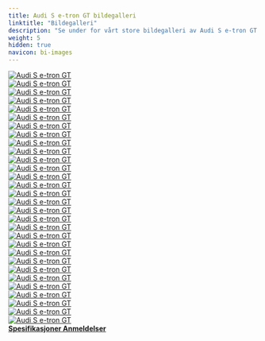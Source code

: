 ```yaml
---
title: Audi S e-tron GT bildegalleri
linktitle: "Bildegalleri"
description: "Se under for vårt store bildegalleri av Audi S e-tron GT. Klikk på bildene for høyoppløselige versjoner."
weight: 5
hidden: true
navicon: bi-images
---
```

<!-- markdownlint-disable MD033 -->
<div class="row" id ="my-gallery">
	<div class="pswp-grid-item col-6 col-md-4">
		<a href="https://media.evkx.net/multimedia/models/audi/e-tron_gt/s_e-tron_gt/chargeport_1.jpg"
data-pswp-src="https://media.evkx.net/multimedia/models/audi/e-tron_gt/s_e-tron_gt/chargeport_1.jpg"
data-pswp-width="3000"
data-pswp-height="2249" 
target="_blank">
			<img src="https://media.evkx.net/multimedia/models/audi/e-tron_gt/s_e-tron_gt/chargeport_1_xst.jpg" alt="Audi S e-tron GT" class="img-fluid " />
		</a>
	</div>
	<div class="pswp-grid-item col-6 col-md-4">
		<a href="https://media.evkx.net/multimedia/models/audi/e-tron_gt/s_e-tron_gt/chargeport_2.jpg"
data-pswp-src="https://media.evkx.net/multimedia/models/audi/e-tron_gt/s_e-tron_gt/chargeport_2.jpg"
data-pswp-width="3000"
data-pswp-height="2250" 
target="_blank">
			<img src="https://media.evkx.net/multimedia/models/audi/e-tron_gt/s_e-tron_gt/chargeport_2_xst.jpg" alt="Audi S e-tron GT" class="img-fluid " />
		</a>
	</div>
	<div class="pswp-grid-item col-6 col-md-4">
		<a href="https://media.evkx.net/multimedia/models/audi/e-tron_gt/s_e-tron_gt/charging_1.jpg"
data-pswp-src="https://media.evkx.net/multimedia/models/audi/e-tron_gt/s_e-tron_gt/charging_1.jpg"
data-pswp-width="3000"
data-pswp-height="2250" 
target="_blank">
			<img src="https://media.evkx.net/multimedia/models/audi/e-tron_gt/s_e-tron_gt/charging_1_xst.jpg" alt="Audi S e-tron GT" class="img-fluid " />
		</a>
	</div>
	<div class="pswp-grid-item col-6 col-md-4">
		<a href="https://media.evkx.net/multimedia/models/audi/e-tron_gt/s_e-tron_gt/exterior_1.jpg"
data-pswp-src="https://media.evkx.net/multimedia/models/audi/e-tron_gt/s_e-tron_gt/exterior_1.jpg"
data-pswp-width="3000"
data-pswp-height="2250" 
target="_blank">
			<img src="https://media.evkx.net/multimedia/models/audi/e-tron_gt/s_e-tron_gt/exterior_1_xst.jpg" alt="Audi S e-tron GT" class="img-fluid " />
		</a>
	</div>
	<div class="pswp-grid-item col-6 col-md-4">
		<a href="https://media.evkx.net/multimedia/models/audi/e-tron_gt/s_e-tron_gt/exterior_10.jpg"
data-pswp-src="https://media.evkx.net/multimedia/models/audi/e-tron_gt/s_e-tron_gt/exterior_10.jpg"
data-pswp-width="3000"
data-pswp-height="2249" 
target="_blank">
			<img src="https://media.evkx.net/multimedia/models/audi/e-tron_gt/s_e-tron_gt/exterior_10_xst.jpg" alt="Audi S e-tron GT" class="img-fluid " />
		</a>
	</div>
	<div class="pswp-grid-item col-6 col-md-4">
		<a href="https://media.evkx.net/multimedia/models/audi/e-tron_gt/s_e-tron_gt/exterior_11.jpg"
data-pswp-src="https://media.evkx.net/multimedia/models/audi/e-tron_gt/s_e-tron_gt/exterior_11.jpg"
data-pswp-width="3000"
data-pswp-height="2249" 
target="_blank">
			<img src="https://media.evkx.net/multimedia/models/audi/e-tron_gt/s_e-tron_gt/exterior_11_xst.jpg" alt="Audi S e-tron GT" class="img-fluid " />
		</a>
	</div>
	<div class="pswp-grid-item col-6 col-md-4">
		<a href="https://media.evkx.net/multimedia/models/audi/e-tron_gt/s_e-tron_gt/exterior_12.jpg"
data-pswp-src="https://media.evkx.net/multimedia/models/audi/e-tron_gt/s_e-tron_gt/exterior_12.jpg"
data-pswp-width="3000"
data-pswp-height="2249" 
target="_blank">
			<img src="https://media.evkx.net/multimedia/models/audi/e-tron_gt/s_e-tron_gt/exterior_12_xst.jpg" alt="Audi S e-tron GT" class="img-fluid " />
		</a>
	</div>
	<div class="pswp-grid-item col-6 col-md-4">
		<a href="https://media.evkx.net/multimedia/models/audi/e-tron_gt/s_e-tron_gt/exterior_13.jpg"
data-pswp-src="https://media.evkx.net/multimedia/models/audi/e-tron_gt/s_e-tron_gt/exterior_13.jpg"
data-pswp-width="3000"
data-pswp-height="2249" 
target="_blank">
			<img src="https://media.evkx.net/multimedia/models/audi/e-tron_gt/s_e-tron_gt/exterior_13_xst.jpg" alt="Audi S e-tron GT" class="img-fluid " />
		</a>
	</div>
	<div class="pswp-grid-item col-6 col-md-4">
		<a href="https://media.evkx.net/multimedia/models/audi/e-tron_gt/s_e-tron_gt/exterior_14.jpg"
data-pswp-src="https://media.evkx.net/multimedia/models/audi/e-tron_gt/s_e-tron_gt/exterior_14.jpg"
data-pswp-width="3000"
data-pswp-height="2250" 
target="_blank">
			<img src="https://media.evkx.net/multimedia/models/audi/e-tron_gt/s_e-tron_gt/exterior_14_xst.jpg" alt="Audi S e-tron GT" class="img-fluid " />
		</a>
	</div>
	<div class="pswp-grid-item col-6 col-md-4">
		<a href="https://media.evkx.net/multimedia/models/audi/e-tron_gt/s_e-tron_gt/exterior_2.jpg"
data-pswp-src="https://media.evkx.net/multimedia/models/audi/e-tron_gt/s_e-tron_gt/exterior_2.jpg"
data-pswp-width="3000"
data-pswp-height="2250" 
target="_blank">
			<img src="https://media.evkx.net/multimedia/models/audi/e-tron_gt/s_e-tron_gt/exterior_2_xst.jpg" alt="Audi S e-tron GT" class="img-fluid " />
		</a>
	</div>
	<div class="pswp-grid-item col-6 col-md-4">
		<a href="https://media.evkx.net/multimedia/models/audi/e-tron_gt/s_e-tron_gt/exterior_3.jpg"
data-pswp-src="https://media.evkx.net/multimedia/models/audi/e-tron_gt/s_e-tron_gt/exterior_3.jpg"
data-pswp-width="3000"
data-pswp-height="2250" 
target="_blank">
			<img src="https://media.evkx.net/multimedia/models/audi/e-tron_gt/s_e-tron_gt/exterior_3_xst.jpg" alt="Audi S e-tron GT" class="img-fluid " />
		</a>
	</div>
	<div class="pswp-grid-item col-6 col-md-4">
		<a href="https://media.evkx.net/multimedia/models/audi/e-tron_gt/s_e-tron_gt/exterior_4.jpg"
data-pswp-src="https://media.evkx.net/multimedia/models/audi/e-tron_gt/s_e-tron_gt/exterior_4.jpg"
data-pswp-width="3000"
data-pswp-height="2250" 
target="_blank">
			<img src="https://media.evkx.net/multimedia/models/audi/e-tron_gt/s_e-tron_gt/exterior_4_xst.jpg" alt="Audi S e-tron GT" class="img-fluid " />
		</a>
	</div>
	<div class="pswp-grid-item col-6 col-md-4">
		<a href="https://media.evkx.net/multimedia/models/audi/e-tron_gt/s_e-tron_gt/exterior_5.jpg"
data-pswp-src="https://media.evkx.net/multimedia/models/audi/e-tron_gt/s_e-tron_gt/exterior_5.jpg"
data-pswp-width="3000"
data-pswp-height="2000" 
target="_blank">
			<img src="https://media.evkx.net/multimedia/models/audi/e-tron_gt/s_e-tron_gt/exterior_5_xst.jpg" alt="Audi S e-tron GT" class="img-fluid " />
		</a>
	</div>
	<div class="pswp-grid-item col-6 col-md-4">
		<a href="https://media.evkx.net/multimedia/models/audi/e-tron_gt/s_e-tron_gt/exterior_6.jpg"
data-pswp-src="https://media.evkx.net/multimedia/models/audi/e-tron_gt/s_e-tron_gt/exterior_6.jpg"
data-pswp-width="3000"
data-pswp-height="1999" 
target="_blank">
			<img src="https://media.evkx.net/multimedia/models/audi/e-tron_gt/s_e-tron_gt/exterior_6_xst.jpg" alt="Audi S e-tron GT" class="img-fluid " />
		</a>
	</div>
	<div class="pswp-grid-item col-6 col-md-4">
		<a href="https://media.evkx.net/multimedia/models/audi/e-tron_gt/s_e-tron_gt/exterior_7.jpg"
data-pswp-src="https://media.evkx.net/multimedia/models/audi/e-tron_gt/s_e-tron_gt/exterior_7.jpg"
data-pswp-width="3000"
data-pswp-height="2000" 
target="_blank">
			<img src="https://media.evkx.net/multimedia/models/audi/e-tron_gt/s_e-tron_gt/exterior_7_xst.jpg" alt="Audi S e-tron GT" class="img-fluid " />
		</a>
	</div>
	<div class="pswp-grid-item col-6 col-md-4">
		<a href="https://media.evkx.net/multimedia/models/audi/e-tron_gt/s_e-tron_gt/exterior_8.jpg"
data-pswp-src="https://media.evkx.net/multimedia/models/audi/e-tron_gt/s_e-tron_gt/exterior_8.jpg"
data-pswp-width="3000"
data-pswp-height="2000" 
target="_blank">
			<img src="https://media.evkx.net/multimedia/models/audi/e-tron_gt/s_e-tron_gt/exterior_8_xst.jpg" alt="Audi S e-tron GT" class="img-fluid " />
		</a>
	</div>
	<div class="pswp-grid-item col-6 col-md-4">
		<a href="https://media.evkx.net/multimedia/models/audi/e-tron_gt/s_e-tron_gt/exterior_9.jpg"
data-pswp-src="https://media.evkx.net/multimedia/models/audi/e-tron_gt/s_e-tron_gt/exterior_9.jpg"
data-pswp-width="3000"
data-pswp-height="2249" 
target="_blank">
			<img src="https://media.evkx.net/multimedia/models/audi/e-tron_gt/s_e-tron_gt/exterior_9_xst.jpg" alt="Audi S e-tron GT" class="img-fluid " />
		</a>
	</div>
	<div class="pswp-grid-item col-6 col-md-4">
		<a href="https://media.evkx.net/multimedia/models/audi/e-tron_gt/s_e-tron_gt/frontseats_1.jpg"
data-pswp-src="https://media.evkx.net/multimedia/models/audi/e-tron_gt/s_e-tron_gt/frontseats_1.jpg"
data-pswp-width="3000"
data-pswp-height="2250" 
target="_blank">
			<img src="https://media.evkx.net/multimedia/models/audi/e-tron_gt/s_e-tron_gt/frontseats_1_xst.jpg" alt="Audi S e-tron GT" class="img-fluid " />
		</a>
	</div>
	<div class="pswp-grid-item col-6 col-md-4">
		<a href="https://media.evkx.net/multimedia/models/audi/e-tron_gt/s_e-tron_gt/frontseats_2.jpg"
data-pswp-src="https://media.evkx.net/multimedia/models/audi/e-tron_gt/s_e-tron_gt/frontseats_2.jpg"
data-pswp-width="3000"
data-pswp-height="2250" 
target="_blank">
			<img src="https://media.evkx.net/multimedia/models/audi/e-tron_gt/s_e-tron_gt/frontseats_2_xst.jpg" alt="Audi S e-tron GT" class="img-fluid " />
		</a>
	</div>
	<div class="pswp-grid-item col-6 col-md-4">
		<a href="https://media.evkx.net/multimedia/models/audi/e-tron_gt/s_e-tron_gt/headlights_1.jpg"
data-pswp-src="https://media.evkx.net/multimedia/models/audi/e-tron_gt/s_e-tron_gt/headlights_1.jpg"
data-pswp-width="3000"
data-pswp-height="2250" 
target="_blank">
			<img src="https://media.evkx.net/multimedia/models/audi/e-tron_gt/s_e-tron_gt/headlights_1_xst.jpg" alt="Audi S e-tron GT" class="img-fluid " />
		</a>
	</div>
	<div class="pswp-grid-item col-6 col-md-4">
		<a href="https://media.evkx.net/multimedia/models/audi/e-tron_gt/s_e-tron_gt/headlights_2.jpg"
data-pswp-src="https://media.evkx.net/multimedia/models/audi/e-tron_gt/s_e-tron_gt/headlights_2.jpg"
data-pswp-width="3000"
data-pswp-height="2249" 
target="_blank">
			<img src="https://media.evkx.net/multimedia/models/audi/e-tron_gt/s_e-tron_gt/headlights_2_xst.jpg" alt="Audi S e-tron GT" class="img-fluid " />
		</a>
	</div>
	<div class="pswp-grid-item col-6 col-md-4">
		<a href="https://media.evkx.net/multimedia/models/audi/e-tron_gt/s_e-tron_gt/interior_1.jpg"
data-pswp-src="https://media.evkx.net/multimedia/models/audi/e-tron_gt/s_e-tron_gt/interior_1.jpg"
data-pswp-width="3000"
data-pswp-height="2249" 
target="_blank">
			<img src="https://media.evkx.net/multimedia/models/audi/e-tron_gt/s_e-tron_gt/interior_1_xst.jpg" alt="Audi S e-tron GT" class="img-fluid " />
		</a>
	</div>
	<div class="pswp-grid-item col-6 col-md-4">
		<a href="https://media.evkx.net/multimedia/models/audi/e-tron_gt/s_e-tron_gt/main_1.jpg"
data-pswp-src="https://media.evkx.net/multimedia/models/audi/e-tron_gt/s_e-tron_gt/main_1.jpg"
data-pswp-width="3000"
data-pswp-height="2250" 
target="_blank">
			<img src="https://media.evkx.net/multimedia/models/audi/e-tron_gt/s_e-tron_gt/main_1_xst.jpg" alt="Audi S e-tron GT" class="img-fluid " />
		</a>
	</div>
	<div class="pswp-grid-item col-6 col-md-4">
		<a href="https://media.evkx.net/multimedia/models/audi/e-tron_gt/s_e-tron_gt/modelrange_1.jpg"
data-pswp-src="https://media.evkx.net/multimedia/models/audi/e-tron_gt/s_e-tron_gt/modelrange_1.jpg"
data-pswp-width="3000"
data-pswp-height="2250" 
target="_blank">
			<img src="https://media.evkx.net/multimedia/models/audi/e-tron_gt/s_e-tron_gt/modelrange_1_xst.jpg" alt="Audi S e-tron GT" class="img-fluid " />
		</a>
	</div>
	<div class="pswp-grid-item col-6 col-md-4">
		<a href="https://media.evkx.net/multimedia/models/audi/e-tron_gt/s_e-tron_gt/modelrange_2.jpg"
data-pswp-src="https://media.evkx.net/multimedia/models/audi/e-tron_gt/s_e-tron_gt/modelrange_2.jpg"
data-pswp-width="3000"
data-pswp-height="2250" 
target="_blank">
			<img src="https://media.evkx.net/multimedia/models/audi/e-tron_gt/s_e-tron_gt/modelrange_2_xst.jpg" alt="Audi S e-tron GT" class="img-fluid " />
		</a>
	</div>
	<div class="pswp-grid-item col-6 col-md-4">
		<a href="https://media.evkx.net/multimedia/models/audi/e-tron_gt/s_e-tron_gt/rearlights_1.jpg"
data-pswp-src="https://media.evkx.net/multimedia/models/audi/e-tron_gt/s_e-tron_gt/rearlights_1.jpg"
data-pswp-width="3000"
data-pswp-height="2249" 
target="_blank">
			<img src="https://media.evkx.net/multimedia/models/audi/e-tron_gt/s_e-tron_gt/rearlights_1_xst.jpg" alt="Audi S e-tron GT" class="img-fluid " />
		</a>
	</div>
	<div class="pswp-grid-item col-6 col-md-4">
		<a href="https://media.evkx.net/multimedia/models/audi/e-tron_gt/s_e-tron_gt/rearlights_2.jpg"
data-pswp-src="https://media.evkx.net/multimedia/models/audi/e-tron_gt/s_e-tron_gt/rearlights_2.jpg"
data-pswp-width="3000"
data-pswp-height="2249" 
target="_blank">
			<img src="https://media.evkx.net/multimedia/models/audi/e-tron_gt/s_e-tron_gt/rearlights_2_xst.jpg" alt="Audi S e-tron GT" class="img-fluid " />
		</a>
	</div>
	<div class="pswp-grid-item col-6 col-md-4">
		<a href="https://media.evkx.net/multimedia/models/audi/e-tron_gt/s_e-tron_gt/roof_1.jpg"
data-pswp-src="https://media.evkx.net/multimedia/models/audi/e-tron_gt/s_e-tron_gt/roof_1.jpg"
data-pswp-width="3000"
data-pswp-height="2249" 
target="_blank">
			<img src="https://media.evkx.net/multimedia/models/audi/e-tron_gt/s_e-tron_gt/roof_1_xst.jpg" alt="Audi S e-tron GT" class="img-fluid " />
		</a>
	</div>
	<div class="pswp-grid-item col-6 col-md-4">
		<a href="https://media.evkx.net/multimedia/models/audi/e-tron_gt/s_e-tron_gt/roof_2.jpg"
data-pswp-src="https://media.evkx.net/multimedia/models/audi/e-tron_gt/s_e-tron_gt/roof_2.jpg"
data-pswp-width="3000"
data-pswp-height="2250" 
target="_blank">
			<img src="https://media.evkx.net/multimedia/models/audi/e-tron_gt/s_e-tron_gt/roof_2_xst.jpg" alt="Audi S e-tron GT" class="img-fluid " />
		</a>
	</div>
	<div class="pswp-grid-item col-6 col-md-4">
		<a href="https://media.evkx.net/multimedia/models/audi/e-tron_gt/s_e-tron_gt/trunk_1.jpg"
data-pswp-src="https://media.evkx.net/multimedia/models/audi/e-tron_gt/s_e-tron_gt/trunk_1.jpg"
data-pswp-width="3000"
data-pswp-height="2249" 
target="_blank">
			<img src="https://media.evkx.net/multimedia/models/audi/e-tron_gt/s_e-tron_gt/trunk_1_xst.jpg" alt="Audi S e-tron GT" class="img-fluid " />
		</a>
	</div>
</div>
<script type="module">
  import PhotoSwipeLightbox from '/js/photoswipe-lightbox.esm.js';
    const lightbox = new PhotoSwipeLightbox({
       gallery: '#my-gallery',
        children: 'a',
        pswpModule: () => import('/js/photoswipe.esm.js')
    });
lightbox.init();
</script>
<div class="mt-3 mb-3">
<a href="../specifications/" class="text-decoration-none text-black">
<strong><i class="bi-arrow-left"></i> Spesifikasjoner </strong>
</a>
<a href="../reviews/" class="text-decoration-none text-black float-end">
<strong>Anmeldelser <i class="bi-arrow-right"></i></strong>
</a>
</div>
